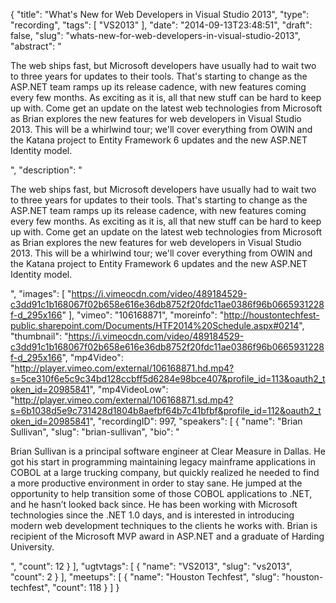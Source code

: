 {
  "title": "What's New for Web Developers in Visual Studio 2013",
  "type": "recording",
  "tags": [
    "VS2013"
  ],
  "date": "2014-09-13T23:48:51",
  "draft": false,
  "slug": "whats-new-for-web-developers-in-visual-studio-2013",
  "abstract": "<p>The web ships fast, but Microsoft developers have usually had to wait two to three years for updates to their tools. That's starting to change as the ASP.NET team ramps up its release cadence, with new features coming every few months. As exciting as it is, all that new stuff can be hard to keep up with. Come get an update on the latest web technologies from Microsoft as Brian explores the new features for web developers in Visual Studio 2013. This will be a whirlwind tour; we'll cover everything from OWIN and the Katana project to Entity Framework 6 updates and the new ASP.NET Identity model.</p>",
  "description": "<p>The web ships fast, but Microsoft developers have usually had to wait two to three years for updates to their tools. That's starting to change as the ASP.NET team ramps up its release cadence, with new features coming every few months. As exciting as it is, all that new stuff can be hard to keep up with. Come get an update on the latest web technologies from Microsoft as Brian explores the new features for web developers in Visual Studio 2013. This will be a whirlwind tour; we'll cover everything from OWIN and the Katana project to Entity Framework 6 updates and the new ASP.NET Identity model.</p>",
  "images": [
    "https://i.vimeocdn.com/video/489184529-c3dd91c1b168067f02b658e616e36db8752f20fdc11ae0386f96b0665931228f-d_295x166"
  ],
  "vimeo": "106168871",
  "moreinfo": "http://houstontechfest-public.sharepoint.com/Documents/HTF2014%20Schedule.aspx#0214",
  "thumbnail": "https://i.vimeocdn.com/video/489184529-c3dd91c1b168067f02b658e616e36db8752f20fdc11ae0386f96b0665931228f-d_295x166",
  "mp4Video": "http://player.vimeo.com/external/106168871.hd.mp4?s=5ce310f6e5c9c34bd128ccbff5d6284e98bce407&profile_id=113&oauth2_token_id=20985841",
  "mp4VideoLow": "http://player.vimeo.com/external/106168871.sd.mp4?s=6b1038d5e9c731428d1804b8aefbf64b7c41bfbf&profile_id=112&oauth2_token_id=20985841",
  "recordingID": 997,
  "speakers": [
    {
      "name": "Brian Sullivan",
      "slug": "brian-sullivan",
      "bio": "<p>Brian Sullivan is a principal software engineer at Clear Measure in Dallas. He got his start in programming maintaining legacy mainframe applications in COBOL at a large trucking company, but quickly realized he needed to find a more productive environment in order to stay sane. He jumped at the opportunity to help transition some of those COBOL applications to .NET, and he hasn’t looked back since. He has been working with Microsoft technologies since the .NET 1.0 days, and is interested in introducing modern web development techniques to the clients he works with. Brian is recipient of the Microsoft MVP award in ASP.NET and a graduate of Harding University.</p>",
      "count": 12
    }
  ],
  "ugtvtags": [
    {
      "name": "VS2013",
      "slug": "vs2013",
      "count": 2
    }
  ],
  "meetups": [
    {
      "name": "Houston Techfest",
      "slug": "houston-techfest",
      "count": 118
    }
  ]
}